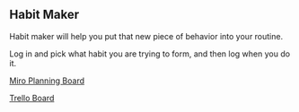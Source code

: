 ## Habit Maker

Habit maker will help you put that new piece of behavior into your routine.

Log in and pick what habit you are trying to form, and then log when you do it.


[Miro Planning Board](https://miro.com/welcomeonboard/SGU1cVE5VVQ4ZGJ2NGw1cmtnaW9hcGllU2E1M05YN3BHaGNTdTR3WjQ1a3dOeVBFZ3c5R0Z2aVV5UG5Ua2lLZHwzMDc0NDU3MzQ3NTkyNTEzODU4fDI=?share_link_id=839530960722)

[Trello Board](https://trello.com/invite/b/pqY9vwba/ATTI5cfff0259babecaf49bb489cddaf40a7F1998DFD/unit-2-project)
